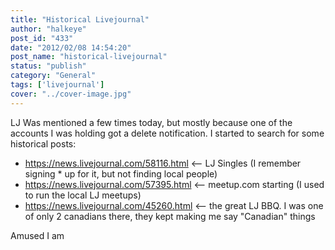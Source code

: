 ```yaml
---
title: "Historical Livejournal"
author: "halkeye"
post_id: "433"
date: "2012/02/08 14:54:20"
post_name: "historical-livejournal"
status: "publish"
category: "General"
tags: ['livejournal']
cover: "../cover-image.jpg"
---
```


LJ Was mentioned a few times today, but mostly because one of the accounts I was holding got a delete notification. I started to search for some historical posts:

*   <https://news.livejournal.com/58116.html> &lt;\-- LJ Singles (I remember signing * up for it, but not finding local people)
*   <https://news.livejournal.com/57395.html> &lt;\-- meetup.com starting (I used to run the local LJ meetups)
*   <https://news.livejournal.com/45260.html> &lt;\-- the great LJ BBQ. I was one of only 2 canadians there, they kept making me say "Canadian" things

Amused I am
